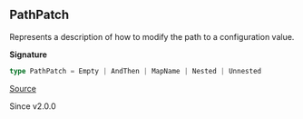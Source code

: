 ## PathPatch

Represents a description of how to modify the path to a configuration
value.

**Signature**

```ts
type PathPatch = Empty | AndThen | MapName | Nested | Unnested
```

[Source](https://github.com/Effect-TS/effect/tree/main/packages/effect/src/ConfigProviderPathPatch.ts#L13)

Since v2.0.0